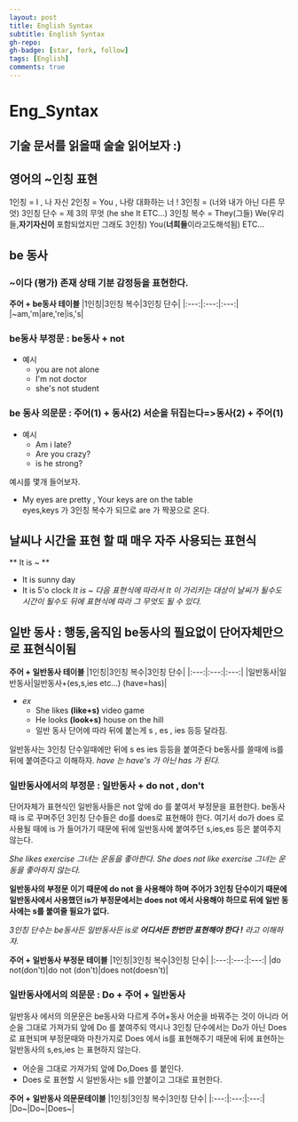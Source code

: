 ```yaml
---
layout: post
title: English Syntax
subtitle: English Syntax
gh-repo:
gh-badge: [star, fork, follow]
tags: [English]
comments: true
---
```


# Eng_Syntax
## 기술 문서를 읽을때 술술 읽어보자 :)

## 영어의 ~인칭 표현

1인칭 = I , 나 자신
2인칭 = You , 나랑 대화하는 너 ! 
3인칭 = (너와 내가 아닌 다른 무엇)
3인칭 단수 = 제 3의 무엇 (he she It ETC...)
3인칭 복수 = They(그들) We(우리들,**자기자신이** 포함되었지만 그래도 3인칭) 
You(**너희들**이라고도해석됨) ETC...

## be 동사 
### ~이다 (평가) 존재 상태 기분 감정등을 표현한다.

**주어 + be동사 테이블**
|1인칭|3인칭 복수|3인칭 단수|
|:---:|:---:|:---:|
|~am,'m|are,'re|is,'s|

### be동사 부정문 : be동사 + not
*  예시
   * you are not alone
   * I'm not doctor
   * she's not student
### be 동사 의문문 : 주어(1) + 동사(2) 서순을 뒤집는다=>동사(2) + 주어(1)
* 예시
	* Am i late?
	* Are you crazy?
	* is he strong?

예시를 몇개 들어보자.
* My eyes are pretty , Your keys are on the table   
eyes,keys 가 3인칭 복수가 되므로 are 가 짝꿍으로 온다.

## 날씨나 시간을 표현 할 때 매우 자주 사용되는 표현식

** It is ~ **
* It is sunny day 
* It is 5'o clock 
*It is ~ 다음 표현식에 따라서 It 이  가리키는 대상이 날씨가 될수도 시간이 될수도 뒤에 표현식에 따라 그 무엇도 될 수 있다.*

## 일반 동사 : 행동,움직임 be동사의 필요없이 단어자체만으로 표현식이됨

**주어 + 일반동사 테이블**
|1인칭|3인칭 복수|3인칭 단수|
|:---:|:---:|:---:|
|일반동사|일반동사|일반동사+(es,s,ies etc...) (have=has)|

* *ex*
  * She likes **(like+s)** video game
  * He looks **(look+s)** house on the hill
  * 일반 동사 단어에 따라 뒤에 붙는게 s , es , ies 등등 달라짐.

일반동사는 3인칭 단수일때에만 뒤에 s  es ies 등등을 붙여준다 be동사를 쓸때에 is를 뒤에 붙여준다고 이해하자.
*have 는 have's 가 아닌 has 가 된다.*

### 일반동사에서의 부정문 : 일반동사 + do not , don't

단어자체가 표현식인 일반동사들은 not 앞에 do 를 붙여서 부정문을 표현한다.
be동사때 is 로 꾸며주던 3인칭 단수들은 do를 does로 표현해야 한다.
여기서 do가 does 로 사용될 때에 is 가 들어가기 때문에 뒤에 일반동사에 붙여주던
s,ies,es 등은 붙여주지 않는다.

*She likes exercise 그녀는 운동을 좋아한다.*
*She does not like exercise 그녀는 운동을 좋아하지 않는다.*

**일반동사의 부정문 이기 때문에 do not 을 사용해야 하며 주어가 3인칭 단수이기 때문에 일반동사에서 사용했던 is가 부정문에서는 does not 에서 사용해야 하므로 뒤에 일반 동사에는 s를 붙여줄 필요가 없다.**

*3인칭 단수는 be동사든 일반동사든 is로 **어디서든 한번만 표현해야 한다 !** 라고 이해하자.*

**주어 + 일반동사 부정문 테이블**
|1인칭|3인칭 복수|3인칭 단수|
|:---:|:---:|:---:|
|do not(don't)|do not (don't)|does not(doesn't)|

### 일반동사에서의 의문문 : Do + 주어 + 일반동사

일반동사 에서의 의문문은 be동사와 다르게 주어+동사 어순을 바꿔주는 것이 아니라
어순을 그대로 가져가되 앞에 Do 를 붙여주되 역시나 3인칭 단수에서는 Do가 아닌 Does 로 표현되며 부정문때와 마찬가지로 Does 에서 is를 표현해주기 때문에 뒤에 표현하는 일반동사의 s,es,ies 는 표현하지 않는다.

* 어순을 그대로 가져가되 앞에 Do,Does 를 붙인다.
* Does 로 표현할 시 일반동사는 s를 안붙이고 그대로 표현한다.

**주어 + 일반동사 의문문테이블**
|1인칭|3인칭 복수|3인칭 단수|
|:---:|:---:|:---:|
|Do~|Do~|Does~|




 





